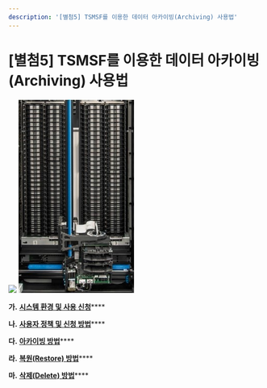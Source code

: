 ```yaml
---
description: '[별첨5] TSMSF를 이용한 데이터 아카이빙(Archiving) 사용법'
---
```


# \[별첨5] TSMSF를 이용한 데이터 아카이빙(Archiving) 사용법

![](<../../../../.gitbook/assets/\[별첨5] TSMSF를 이용한 데이터 아카이빙\_1.jpg>) ![](<../../../../.gitbook/assets/\[별첨5] TSMSF를 이용한 데이터 아카이빙.jpg>)

**가.** [**시스템 환경 및 사용 신청**](untitled.md)****

**나.** [**사용자 정책 및 신청 방법**](.-1.md)****

**다.** [**아카이빙 방법**](.-2.md)****

**라.** [**복원(Restore) 방법**](.-restore.md)****

**마.** [**삭제(Delete) 방법**](.-delete.md)****
